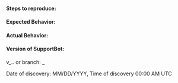 #### Steps to reproduce:

#### Expected Behavior:

#### Actual Behavior:

#### Version of SupportBot:
v_._._ or branch: _

Date of discovery: MM/DD/YYYY, Time of discovery 00:00 AM UTC
